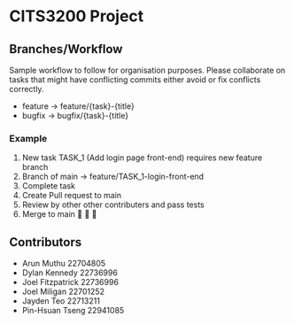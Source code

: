 # CITS3200 Project

## Branches/Workflow
Sample workflow to follow for organisation purposes. Please collaborate on tasks that might have conflicting commits either avoid or fix conflicts correctly. 
- feature -> feature/{task}-{title}
- bugfix -> bugfix/{task}-{title}
  
### Example
1. New task TASK_1 (Add login page front-end) requires new feature branch
2. Branch of main -> feature/TASK_1-login-front-end
3. Complete task
4. Create Pull request to main
5. Review by other other contributers and pass tests
6. Merge to main 🎉 🎉 🎉

## Contributors
- Arun Muthu 22704805
- Dylan Kennedy 22736996
- Joel Fitzpatrick 22736996 
- Joel Miligan 22701252
- Jayden Teo 22713211
- Pin-Hsuan Tseng 22941085
